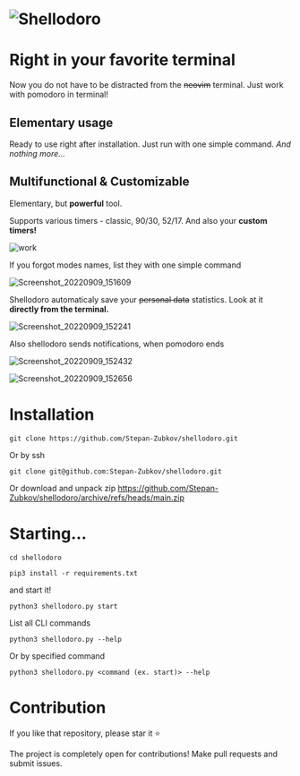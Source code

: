 # ![Shellodoro](https://user-images.githubusercontent.com/83695097/189335921-4c7514f0-fbfe-4387-9597-fa4a09c03561.jpg)
# Right in your favorite terminal

Now you do not have to be distracted from the ~~neovim~~ terminal. Just work with pomodoro in terminal!

## Elementary usage

Ready to use right after installation. Just run with one simple command. _And nothing more..._

## Multifunctional & Customizable

Elementary, but **powerful** tool.

Supports various timers - classic, 90/30, 52/17. And also your **custom timers!**

![work](https://user-images.githubusercontent.com/83695097/189348014-ccd0c123-4e94-4fb6-a92e-a709431a02f5.gif)

If you forgot modes names, list they with one simple command

![Screenshot_20220909_151609](https://user-images.githubusercontent.com/83695097/189348625-7a5226c9-f094-4a35-a7c8-ed705c936b82.png)

Shellodoro automaticaly save your ~~personal data~~ statistics. Look at it **directly from the terminal.**

![Screenshot_20220909_152241](https://user-images.githubusercontent.com/83695097/189349010-94f96031-80b6-4eb5-b553-8fa2622e3d5f.png)

Also shellodoro sends notifications, when pomodoro ends

![Screenshot_20220909_152432](https://user-images.githubusercontent.com/83695097/189349699-138e6300-4482-47c1-b3ab-19b56e233279.png)

![Screenshot_20220909_152656](https://user-images.githubusercontent.com/83695097/189349675-eb96b31d-4111-470b-bb83-eb305c5eb167.png)

# Installation 
```
git clone https://github.com/Stepan-Zubkov/shellodoro.git
```
Or by ssh
```
git clone git@github.com:Stepan-Zubkov/shellodoro.git
```
Or download and unpack zip https://github.com/Stepan-Zubkov/shellodoro/archive/refs/heads/main.zip


# Starting...
```
cd shellodoro
```

```
pip3 install -r requirements.txt
```

and start it!

```
python3 shellodoro.py start
```

List all CLI commands
```
python3 shellodoro.py --help
```
Or by specified command
```
python3 shellodoro.py <command (ex. start)> --help
```

# Contribution

If you like that repository, please star it ⭐

The project is completely open for contributions! Make pull requests and submit issues.
